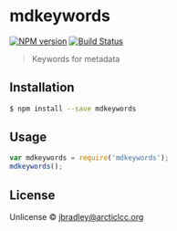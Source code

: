 # mdkeywords
[![NPM version](https://badge.fury.io/js/mdkeywords.svg)](https://npmjs.org/package/mdkeywords)
[![Build Status](https://travis-ci.org/adiwg/mdKeywords.svg?branch=master)](https://travis-ci.org/adiwg/mdKeywords)

> Keywords for metadata

## Installation

```sh
$ npm install --save mdkeywords
```

## Usage

```javascript
var mdkeywords = require('mdkeywords');
mdkeywords();
```

## License

Unlicense © [jbradley@arcticlcc.org](https://github.com/jlblcc)
